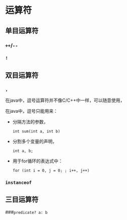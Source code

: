 # 运算符





## 单目运算符

### `++`/`--`



### `!`



## 双目运算符



### `,`

在java中，逗号运算符并不像C/C++中一样，可以随意使用，

在java中，逗号只能用来：

- 分隔方法的参数，

  `int sum(int a, int b)`

- 分割多个变量的声明，

  `int a, b;`

- 用于for循环的表达式中：

  `for (int i = 0, j = 0; ; i++, j++)`



### `instanceof`





## 三目运算符

###`predicate? a: b`
